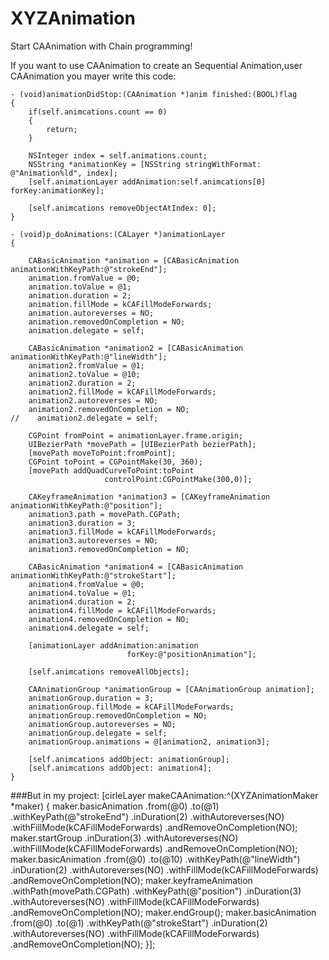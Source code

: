 # XYZAnimation
Start CAAnimation with Chain programming!

If you want to use CAAnimation to create an Sequential Animation,user CAAnimation you mayer write this code:

```
- (void)animationDidStop:(CAAnimation *)anim finished:(BOOL)flag
{
    if(self.animcations.count == 0)
    {
        return;
    }
    
    NSInteger index = self.animations.count;
    NSString *animationKey = [NSString stringWithFormat: @"Animation%ld", index];
    [self.animationLayer addAnimation:self.animcations[0] forKey:animationKey];
    
    [self.animcations removeObjectAtIndex: 0];
}

- (void)p_doAnimations:(CALayer *)animationLayer
{
    
    CABasicAnimation *animation = [CABasicAnimation animationWithKeyPath:@"strokeEnd"];
    animation.fromValue = @0;
    animation.toValue = @1;
    animation.duration = 2;
    animation.fillMode = kCAFillModeForwards;
    animation.autoreverses = NO;
    animation.removedOnCompletion = NO;
    animation.delegate = self;
    
    CABasicAnimation *animation2 = [CABasicAnimation animationWithKeyPath:@"lineWidth"];
    animation2.fromValue = @1;
    animation2.toValue = @10;
    animation2.duration = 2;
    animation2.fillMode = kCAFillModeForwards;
    animation2.autoreverses = NO;
    animation2.removedOnCompletion = NO;
//    animation2.delegate = self;

    CGPoint fromPoint = animationLayer.frame.origin;
    UIBezierPath *movePath = [UIBezierPath bezierPath];
    [movePath moveToPoint:fromPoint];
    CGPoint toPoint = CGPointMake(30, 360);
    [movePath addQuadCurveToPoint:toPoint
                     controlPoint:CGPointMake(300,0)];

    CAKeyframeAnimation *animation3 = [CAKeyframeAnimation animationWithKeyPath:@"position"];
    animation3.path = movePath.CGPath;
    animation3.duration = 3;
    animation3.fillMode = kCAFillModeForwards;
    animation3.autoreverses = NO;
    animation3.removedOnCompletion = NO;
    
    CABasicAnimation *animation4 = [CABasicAnimation animationWithKeyPath:@"strokeStart"];
    animation4.fromValue = @0;
    animation4.toValue = @1;
    animation4.duration = 2;
    animation4.fillMode = kCAFillModeForwards;
    animation4.removedOnCompletion = NO;
    animation4.delegate = self;
    
    [animationLayer addAnimation:animation
                          forKey:@"positionAnimation"];

    [self.animcations removeAllObjects];

    CAAnimationGroup *animationGroup = [CAAnimationGroup animation];
    animationGroup.duration = 3;
    animationGroup.fillMode = kCAFillModeForwards;
    animationGroup.removedOnCompletion = NO;
    animationGroup.autoreverses = NO;
    animationGroup.delegate = self;
    animationGroup.animations = @[animation2, animation3];
    
    [self.animcations addObject: animationGroup];
    [self.animcations addObject: animation4]; 
}
```

###But in my project:
    [cirleLayer makeCAAnimation:^(XYZAnimationMaker *maker) {
        maker.basicAnimation
             .from(@0)
             .to(@1)
             .withKeyPath(@"strokeEnd")
             .inDuration(2)
             .withAutoreverses(NO)
             .withFillMode(kCAFillModeForwards)
             .andRemoveOnCompletion(NO);
        maker.startGroup
             .inDuration(3)
             .withAutoreverses(NO)
             .withFillMode(kCAFillModeForwards)
             .andRemoveOnCompletion(NO);
        maker.basicAnimation
             .from(@0)
             .to(@10)
             .withKeyPath(@"lineWidth")
             .inDuration(2)
             .withAutoreverses(NO)
             .withFillMode(kCAFillModeForwards)
             .andRemoveOnCompletion(NO);
        maker.keyframeAnimation
             .withPath(movePath.CGPath)
             .withKeyPath(@"position")
             .inDuration(3)
             .withAutoreverses(NO)
             .withFillMode(kCAFillModeForwards)
             .andRemoveOnCompletion(NO);
        maker.endGroup();
        maker.basicAnimation
             .from(@0)
             .to(@1)
             .withKeyPath(@"strokeStart")
             .inDuration(2)
             .withAutoreverses(NO)
             .withFillMode(kCAFillModeForwards)
             .andRemoveOnCompletion(NO);
    }];